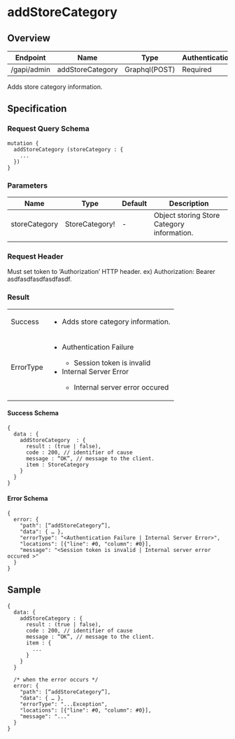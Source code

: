 # addStoreCategory

## Overview

| Endpoint | Name | Type | Authentication |
| --- | --- | --- | --- |
| /gapi/admin | addStoreCategory | Graphql(POST) | Required |

Adds store category information.

## Specification

### Request Query Schema

```text
mutation {
  addStoreCategory (storeCategory : {
    ...
  })
}
```

### Parameters

| Name | Type | Default | Description |
| --- | --- | --- | --- |
| storeCategory | StoreCategory! | - | Object storing Store Category information. |
|  |  |  |  |

### Request Header

Must set token to ‘Authorization’ HTTP header.
ex) Authorization: Bearer asdfasdfasdfasdfasdf.

### Result

<table>
<tr>
  <td>Success</td>
  <td><ul><li>Adds store category information.</li></ul></td>
</tr>
<tr>
  <td>ErrorType</td>
  <td>
    <ul>
      <li>Authentication Failure</li>
      <ul>
        <li>Session token is invalid</li>
      </ul>
      <li>Internal Server Error</li>
      <ul>
        <li>Internal server error occured</li>
      </ul>
    </ul>
  </td>
  </tr>
</table>

#### Success Schema

```text
{
  data : {
    addStoreCategory  : {
      result : (true | false),
      code : 200, // identifier of cause
      message : “OK”, // message to the client.
      item : StoreCategory
    }
  }
}
```

#### Error Schema

```text
{
  error: {
    "path": [“addStoreCategory”],
    "data": { … },
    "errorType": "<Authentication Failure | Internal Server Error>",
    "locations": [{"line": #0, "column": #0}],
    "message": "<Session token is invalid | Internal server error occured >"
  }
}
```

## Sample

```text
{
  data: {
    addStoreCategory : {
      result : (true | false),
      code : 200, // identifier of cause
      message : “OK”, // message to the client.
      item : {
        ...
      }
    }
  }

  /* when the error occurs */
  error: {
    "path": [“addStoreCategory”],
    "data": { … },
    "errorType": "...Exception",
    "locations": [{"line": #0, "column": #0}],
    "message": "..."
  }
}
```

